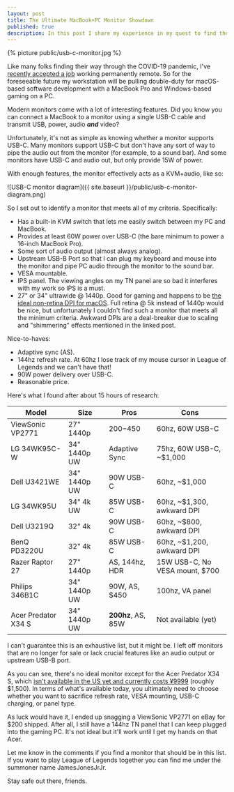 ```yaml
---
layout: post
title: The Ultimate MacBook+PC Monitor Showdown
published: true
description: In this post I share my experience in my quest to find the ideal USB-C monitor for my PC and MacBook Pro.
---
```


{% picture public/usb-c-monitor.jpg %}

Like many folks finding their way through the COVID-19 pandemic, I've [recently accepted a job](https://twitter.com/james_output/status/1320110838792003584) working permanently remote. So for the foreseeable future my workstation will be pulling double-duty for macOS-based software development with a MacBook Pro and Windows-based gaming on a PC.

Modern monitors come with a lot of interesting features. Did you know you can connect a MacBook to a monitor using a single USB-C cable and transmit USB, power, audio ***and*** video?

Unfortunately, it's not as simple as knowing whether a monitor supports USB-C. Many monitors support USB-C but don't have any sort of way to pipe the audio out from the monitor (for example, to a sound bar). And some monitors have USB-C and audio out, but only provide 15W of power.

With enough features, the monitor effectively acts as a KVM+audio, like so:

![USB-C monitor diagram]({{ site.baseurl }}/public/usb-c-monitor-diagram.png)

So I set out to identify a monitor that meets all of my criteria. Specifically:

* Has a built-in KVM switch that lets me easily switch between my PC and MacBook.
* Provides at least 60W power over USB-C (the bare minimum to power a 16-inch MacBook Pro).
* Some sort of audio output (almost always analog).
* Upstream USB-B Port so that I can plug my keyboard and mouse into the monitor and pipe PC audio through the monitor to the sound bar.
* VESA mountable.
* IPS panel. The viewing angles on my TN panel are so bad it interferes with my work so IPS is a must.
* 27" or 34" ultrawide @ 1440p. Good for gaming and happens to be [the ideal non-retina DPI for macOS](https://bjango.com/articles/macexternaldisplays/). Full retina @ 5k instead of 1440p would be nice, but unfortunately I couldn't find such a monitor that meets all the minimum criteria. Awkward DPIs are a deal-breaker due to scaling and "shimmering" effects mentioned in the linked post.

Nice-to-haves:

* Adaptive sync (AS).
* 144hz refresh rate. At 60hz I lose track of my mouse cursor in League of Legends and we can't have that!
* 90W power delivery over USB-C.
* Reasonable price.

Here's what I found after about 15 hours of research:

Model | Size | Pros | Cons
----- | ---- | ---- | ----
ViewSonic VP2771 | 27" 1440p | $200-$450 | 60hz, 60W USB-C
LG 34WK95C-W | 34" 1440p UW | Adaptive Sync | 75hz, 60W USB-C, ~$1,000
Dell U3421WE | 34" 1440p UW | 90W USB-C | 60hz, ~$1,000
LG 34WK95U | 34" 4k UW | 85W USB-C | 60hz, ~$1,300, awkward DPI
Dell U3219Q | 32" 4k | 90W USB-C | 60hz, ~$800, awkward DPI
BenQ PD3220U | 32" 4k | 85W USB-C | 60hz, ~$1,200, awkward DPI
Razer Raptor 27 | 27" 1440p | AS, 144hz, HDR | 15W USB-C, No VESA mount, $700
Philips 346B1C | 34" 1440p UW | 90W, AS, $450 | 100hz, VA panel
Acer Predator X34 S | 34" 1440p UW | **200hz**, AS, 85W | Not available (yet)

I can't guarantee this is an exhaustive list, but it might be. I left off monitors that are no longer for sale or lack crucial features like an audio output or upstream USB-B port.

As you can see, there's no ideal monitor except for the Acer Predator X34 S, which [isn't available in the US yet and currently costs ¥9999](https://www.tomshardware.com/news/acer-predator-x34-s-a-34-inch-200hz-nano-ips-curved-monitor-w-05ms-response-time) (roughly $1,500). In terms of what's available today, you ultimately need to choose whether you want to sacrifice refresh rate, VESA mounting, USB-C charging, or panel type.

As luck would have it, I ended up snagging a ViewSonic VP2771 on eBay for $200 shipped. After all, I still have a 144hz TN panel that I can keep plugged into the gaming PC. It's not ideal but it'll work until I get my hands on that Acer.

Let me know in the comments if you find a monitor that should be in this list. If you want to play League of Legends together you can find me under the summoner name JamesJonesJrJr.

Stay safe out there, friends.